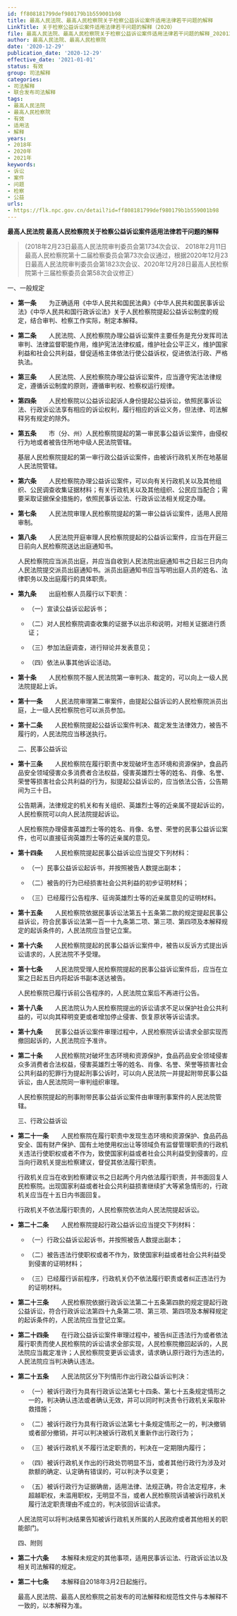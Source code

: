 ```yaml
---
id: ff808181799def980179b1b559001b98
title: 最高人民法院、最高人民检察院关于检察公益诉讼案件适用法律若干问题的解释
LinkTitle: 关于检察公益诉讼案件适用法律若干问题的解释（2020）
file: 最高人民法院、最高人民检察院关于检察公益诉讼案件适用法律若干问题的解释_20201229_ff808181799def980179b1b559001b98.doc
author: 最高人民法院、最高人民检察院
date: '2020-12-29'
publication_date: '2020-12-29'
effective_date: '2021-01-01'
status: 有效
group: 司法解释
categories:
- 司法解释
- 联合发布司法解释
tags:
- 最高人民法院
- 最高人民检察院
- 有效
- 适用法
- 解释
years:
- 2018年
- 2020年
- 2021年
keywords:
- 诉讼
- 案件
- 问题
- 检察
- 公益
urls:
- https://flk.npc.gov.cn/detail?id=ff808181799def980179b1b559001b98
---
```


**最高人民法院 最高人民检察院关于检察公益诉讼案件适用法律若干问题的解释**

> (2018年2月23日最高人民法院审判委员会第1734次会议、
> 2018年2月11日最高人民检察院第十二届检察委员会第73次会议通过，根据2020年12月23日最高人民法院审判委员会第1823次会议、2020年12月28日最高人民检察院第十三届检察委员会第58次会议修正）

一、一般规定

- **第一条**　　为正确适用《中华人民共和国民法典》《中华人民共和国民事诉讼法》《中华人民共和国行政诉讼法》关于人民检察院提起公益诉讼制度的规定，结合审判、检察工作实际，制定本解释。

- **第二条**　　人民法院、人民检察院办理公益诉讼案件主要任务是充分发挥司法审判、法律监督职能作用，维护宪法法律权威，维护社会公平正义，维护国家利益和社会公共利益，督促适格主体依法行使公益诉权，促进依法行政、严格执法。

- **第三条**　　人民法院、人民检察院办理公益诉讼案件，应当遵守宪法法律规定，遵循诉讼制度的原则，遵循审判权、检察权运行规律。

- **第四条**　　人民检察院以公益诉讼起诉人身份提起公益诉讼，依照民事诉讼法、行政诉讼法享有相应的诉讼权利，履行相应的诉讼义务，但法律、司法解释另有规定的除外。

- **第五条**　　市（分、州）人民检察院提起的第一审民事公益诉讼案件，由侵权行为地或者被告住所地中级人民法院管辖。

  基层人民检察院提起的第一审行政公益诉讼案件，由被诉行政机关所在地基层人民法院管辖。

- **第六条**　　人民检察院办理公益诉讼案件，可以向有关行政机关以及其他组织、公民调查收集证据材料；有关行政机关以及其他组织、公民应当配合；需要采取证据保全措施的，依照民事诉讼法、行政诉讼法相关规定办理。

- **第七条**　　人民法院审理人民检察院提起的第一审公益诉讼案件，适用人民陪审制。

- **第八条**　　人民法院开庭审理人民检察院提起的公益诉讼案件，应当在开庭三日前向人民检察院送达出庭通知书。

  人民检察院应当派员出庭，并应当自收到人民法院出庭通知书之日起三日内向人民法院提交派员出庭通知书。派员出庭通知书应当写明出庭人员的姓名、法律职务以及出庭履行的具体职责。

- **第九条**　　出庭检察人员履行以下职责：

  - （一）宣读公益诉讼起诉书；

  - （二）对人民检察院调查收集的证据予以出示和说明，对相关证据进行质证；

  - （三）参加法庭调查，进行辩论并发表意见；

  - （四）依法从事其他诉讼活动。

- **第十条**　　人民检察院不服人民法院第一审判决、裁定的，可以向上一级人民法院提起上诉。

- **第十一条**　　人民法院审理第二审案件，由提起公益诉讼的人民检察院派员出庭，上一级人民检察院也可以派员参加。

- **第十二条**　　人民检察院提起公益诉讼案件判决、裁定发生法律效力，被告不履行的，人民法院应当移送执行。

  二、民事公益诉讼

- **第十三条**　　人民检察院在履行职责中发现破坏生态环境和资源保护，食品药品安全领域侵害众多消费者合法权益，侵害英雄烈士等的姓名、肖像、名誉、荣誉等损害社会公共利益的行为，拟提起公益诉讼的，应当依法公告，公告期间为三十日。

  公告期满，法律规定的机关和有关组织、英雄烈士等的近亲属不提起诉讼的，人民检察院可以向人民法院提起诉讼。

  人民检察院办理侵害英雄烈士等的姓名、肖像、名誉、荣誉的民事公益诉讼案件，也可以直接征询英雄烈士等的近亲属的意见。

- **第十四条**　　人民检察院提起民事公益诉讼应当提交下列材料：

  - （一）民事公益诉讼起诉书，并按照被告人数提出副本；

  - （二）被告的行为已经损害社会公共利益的初步证明材料；

  - （三）已经履行公告程序、征询英雄烈士等的近亲属意见的证明材料。

- **第十五条**　　人民检察院依据民事诉讼法第五十五条第二款的规定提起民事公益诉讼，符合民事诉讼法第一百一十九条第二项、第三项、第四项及本解释规定的起诉条件的，人民法院应当登记立案。

- **第十六条**　　人民检察院提起的民事公益诉讼案件中，被告以反诉方式提出诉讼请求的，人民法院不予受理。

- **第十七条**　　人民法院受理人民检察院提起的民事公益诉讼案件后，应当在立案之日起五日内将起诉书副本送达被告。

  人民检察院已履行诉前公告程序的，人民法院立案后不再进行公告。

- **第十八条**　　人民法院认为人民检察院提出的诉讼请求不足以保护社会公共利益的，可以向其释明变更或者增加停止侵害、恢复原状等诉讼请求。

- **第十九条**　　民事公益诉讼案件审理过程中，人民检察院诉讼请求全部实现而撤回起诉的，人民法院应予准许。

- **第二十条**　　人民检察院对破坏生态环境和资源保护，食品药品安全领域侵害众多消费者合法权益，侵害英雄烈士等的姓名、肖像、名誉、荣誉等损害社会公共利益的犯罪行为提起刑事公诉时，可以向人民法院一并提起附带民事公益诉讼，由人民法院同一审判组织审理。

  人民检察院提起的刑事附带民事公益诉讼案件由审理刑事案件的人民法院管辖。

  三、行政公益诉讼

- **第二十一条**　　人民检察院在履行职责中发现生态环境和资源保护、食品药品安全、国有财产保护、国有土地使用权出让等领域负有监督管理职责的行政机关违法行使职权或者不作为，致使国家利益或者社会公共利益受到侵害的，应当向行政机关提出检察建议，督促其依法履行职责。

  行政机关应当在收到检察建议书之日起两个月内依法履行职责，并书面回复人民检察院。出现国家利益或者社会公共利益损害继续扩大等紧急情形的，行政机关应当在十五日内书面回复。

  行政机关不依法履行职责的，人民检察院依法向人民法院提起诉讼。

- **第二十二条**　　人民检察院提起行政公益诉讼应当提交下列材料：

  - （一）行政公益诉讼起诉书，并按照被告人数提出副本；

  - （二）被告违法行使职权或者不作为，致使国家利益或者社会公共利益受到侵害的证明材料；

  - （三）已经履行诉前程序，行政机关仍不依法履行职责或者纠正违法行为的证明材料。

- **第二十三条**　　人民检察院依据行政诉讼法第二十五条第四款的规定提起行政公益诉讼，符合行政诉讼法第四十九条第二项、第三项、第四项及本解释规定的起诉条件的，人民法院应当登记立案。

- **第二十四条**　　在行政公益诉讼案件审理过程中，被告纠正违法行为或者依法履行职责而使人民检察院的诉讼请求全部实现，人民检察院撤回起诉的，人民法院应当裁定准许；人民检察院变更诉讼请求，请求确认原行政行为违法的，人民法院应当判决确认违法。

- **第二十五条**　　人民法院区分下列情形作出行政公益诉讼判决：

  - （一）被诉行政行为具有行政诉讼法第七十四条、第七十五条规定情形之一的，判决确认违法或者确认无效，并可以同时判决责令行政机关采取补救措施；

  - （二）被诉行政行为具有行政诉讼法第七十条规定情形之一的，判决撤销或者部分撤销，并可以判决被诉行政机关重新作出行政行为；

  - （三）被诉行政机关不履行法定职责的，判决在一定期限内履行；

  - （四）被诉行政机关作出的行政处罚明显不当，或者其他行政行为涉及对款额的确定、认定确有错误的，可以判决予以变更；

  - （五）被诉行政行为证据确凿，适用法律、法规正确，符合法定程序，未超越职权，未滥用职权，无明显不当，或者人民检察院诉请被诉行政机关履行法定职责理由不成立的，判决驳回诉讼请求。

  人民法院可以将判决结果告知被诉行政机关所属的人民政府或者其他相关的职能部门。

  四、附则

- **第二十六条**　　本解释未规定的其他事项，适用民事诉讼法、行政诉讼法以及相关司法解释的规定。

- **第二十七条**　　本解释自2018年3月2日起施行。

  最高人民法院、最高人民检察院之前发布的司法解释和规范性文件与本解释不一致的，以本解释为准。
